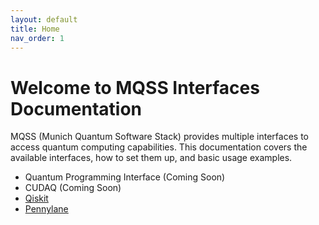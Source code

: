 ```yaml
---
layout: default
title: Home
nav_order: 1
---
```


# Welcome to MQSS Interfaces Documentation

MQSS (Munich Quantum Software Stack) provides multiple interfaces to access quantum computing capabilities. This documentation covers the available interfaces, how to set them up, and basic usage examples.

- Quantum Programming Interface (Coming Soon)
- CUDAQ (Coming Soon)
- [Qiskit](./qiskit/index.html)
- [Pennylane](https://munich-quantum-software-stack.github.io/MQSS-Pennylane-Adapter-Documentation/)
